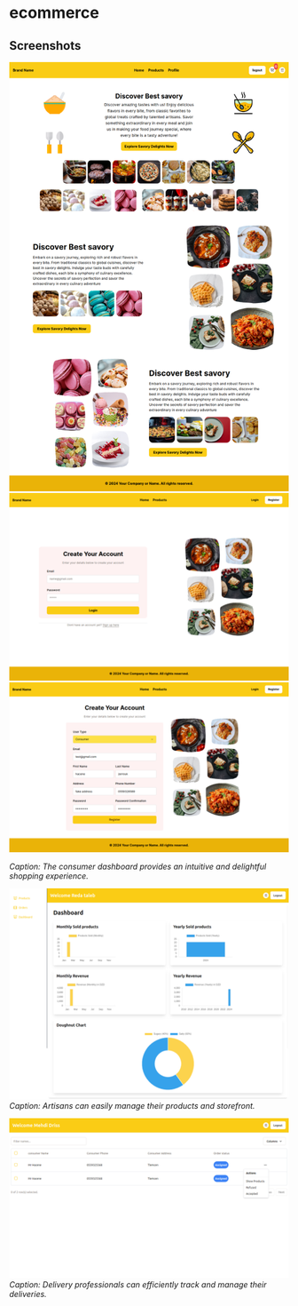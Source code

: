 # ecommerce


## Screenshots
![Consumer](screenshots/home.png)
![Consumer](screenshots/login.png)
![Consumer](screenshots/register.png)

*Caption: The consumer dashboard provides an intuitive and delightful shopping experience.*

![Artisan](screenshots/dashborad.png)
*Caption: Artisans can easily manage their products and storefront.*

![Delivery Boy](screenshots/delivryboy.png)
*Caption: Delivery professionals can efficiently track and manage their deliveries.*
